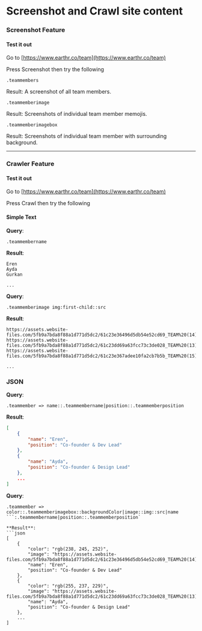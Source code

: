 # Screenshot and Crawl site content

### Screenshot Feature

#### Test it out
Go to [https://www.earthr.co/team](https://www.earthr.co/team)

Press Screenshot then try the following

```
.teammembers
```
Result: A screenshot of all team members.

```
.teammemberimage
``` 
Result: Screenshots of individual team member memojis.

```
.teammemberimagebox
```
Result: Screenshots of individual team member with surrounding background.

----

### Crawler Feature

#### Test it out

Go to [https://www.earthr.co/team](https://www.earthr.co/team)

Press Crawl then try the following

#### Simple Text

**Query**: 
```
.teammembername
```

**Result**:
```
Eren
Ayda
Gurkan

...

```

**Query**: 
```
.teammemberimage img:first-child::src
```

**Result**:
```
https://assets.website-files.com/5fb9a7bda8f88a1d771d5dc2/61c23e36496d5db54e52cd69_TEAM%20(14).png
https://assets.website-files.com/5fb9a7bda8f88a1d771d5dc2/61c23dd69a63fcc73c3de028_TEAM%20(13).png
https://assets.website-files.com/5fb9a7bda8f88a1d771d5dc2/61c23e367adee10fa2cb7b5b_TEAM%20(15).png

...

```

### JSON

**Query**: 
```
.teammember => name::.teammembername|position::.teammemberposition
```

**Result**:
```json
[
	{
		"name": "Eren",
		"position": "Co-founder & Dev Lead"
	},
	{
		"name": "Ayda",
		"position": "Co-founder & Design Lead"
	},
    ...
]
```

**Query**: 
```
.teammember => color::.teammemberimagebox::backgroundColor|image::img::src|name
```:.teammembername|position::.teammemberposition`

**Result**:
```json
[
	{
		"color": "rgb(238, 245, 252)",
		"image": "https://assets.website-files.com/5fb9a7bda8f88a1d771d5dc2/61c23e36496d5db54e52cd69_TEAM%20(14).png",
		"name": "Eren",
		"position": "Co-founder & Dev Lead"
	},
	{
		"color": "rgb(255, 237, 229)",
		"image": "https://assets.website-files.com/5fb9a7bda8f88a1d771d5dc2/61c23dd69a63fcc73c3de028_TEAM%20(13).png",
		"name": "Ayda",
		"position": "Co-founder & Design Lead"
	},
    ...
]
```